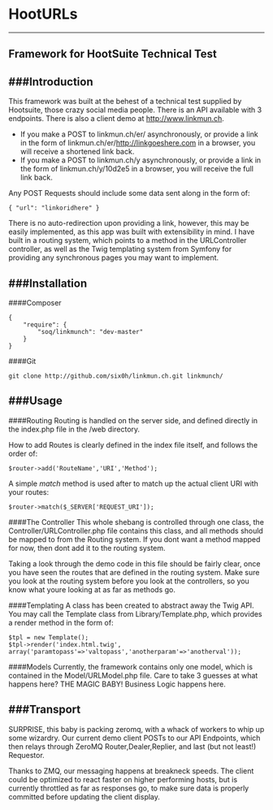 # HootURLs
---

## Framework for HootSuite Technical Test

###Introduction
---
This framework was built at the behest of a technical test supplied by Hootsuite, those crazy social media people. There is an API available with 3 endpoints. There is also a client demo at http://www.linkmun.ch.

- If you make a POST to linkmun.ch/er/ asynchronously, or provide a link in the form of linkmun.ch/er/http://linkgoeshere.com in a browser, you will receive a shortened link back.
- If you make a POST to linkmun.ch/y asynchronously, or provide a link in the form of linkmun.ch/y/10d2e5 in a browser, you will receive the full link back.

Any POST Requests should include some data sent along in the form of:
    
    { "url": "linkoridhere" }

There is no auto-redirection upon providing a link, however, this may be easily implemented, as this app was built with extensibility in mind. I have built in a routing system, which points to a method in the URLController controller, as well as the Twig templating system from Symfony for providing any synchronous pages you may want to implement.

###Installation
---

####Composer
    
    {
        "require": {
            "soq/linkmunch": "dev-master"
        }
    }

####Git

    git clone http://github.com/six0h/linkmun.ch.git linkmunch/
            

###Usage
---

####Routing
Routing is handled on the server side, and defined directly in the index.php file in the /web directory.

How to add Routes is clearly defined in the index file itself, and follows the order of:

    $router->add('RouteName','URI','Method');

A simple *match* method is used after to match up the actual client URI with your routes:

    $router->match($_SERVER['REQUEST_URI']);

####The Controller
This whole shebang is controlled through one class, the Controller/URLController.php file contains this class, and all methods should be mapped to from the Routing system. If you dont want a method mapped for now, then dont add it to the routing system.

Taking a look through the demo code in this file should be fairly clear, once you have seen the routes that are defined in the routing system. Make sure you look at the routing system before you look at the controllers, so you know what youre looking at as far as methods go.

####Templating
A class has been created to abstract away the Twig API. You may call the Template class from Library/Template.php, which provides a render method in the form of:

    $tpl = new Template();
    $tpl->render('index.html.twig', array('paramtopass'=>'valtopass','anotherparam'=>'anotherval'));

####Models
Currently, the framework contains only one model, which is contained in the Model/URLModel.php file. Care to take 3 guesses at what happens here? THE MAGIC BABY! Business Logic happens here.

###Transport
---
SURPRISE, this baby is packing zeromq, with a whack of workers to whip up some wizardry. Our current demo client POSTs to our API Endpoints, which then relays through ZeroMQ Router,Dealer,Replier, and last (but not least!) Requestor.

Thanks to ZMQ, our messaging happens at breakneck speeds. The client could be optimized to react faster on higher performing hosts, but is currently throttled as far as responses go, to make sure data is properly committed before updating the client display.
